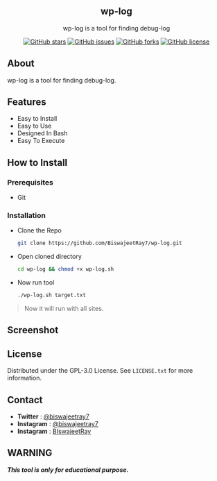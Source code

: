 <div align="center">
     <h2>wp-log</h2>
    <p>wp-log is a tool for finding debug-log</p>
    <a href="https://github.com/BiswajeetRay7/wp-log/stargazers"><img alt="GitHub stars" src="https://img.shields.io/github/stars/BiswajeetRay7/wp-log"></a>
    <a href="https://github.com/BiswajeetRay7/wp-log/issues"><img alt="GitHub issues" src="https://img.shields.io/github/issues/BiswajeetRay7/wp-log"></a>
    <a href="https://github.com/BiswajeetRay7/wp-log/network"><img alt="GitHub forks" src="https://img.shields.io/github/forks/BiswajeetRay7/wp-log"></a>
    <a href="https://github.com/BiswajeetRay7/wp-log/blob/main/LICENSE"><img alt="GitHub license" src="https://img.shields.io/github/license/BiswajeetRay7/wp-log"></a>   
</div>

## About
wp-log is a tool for finding debug-log.

## Features

- Easy to Install
- Easy to Use
- Designed In Bash
- Easy To Execute 

## How to Install

### Prerequisites

- Git

### Installation

- Clone the Repo
  ```bash
  git clone https://github.com/BiswajeetRay7/wp-log.git
  ```
- Open cloned directory
  ```bash
  cd wp-log && chmod +x wp-log.sh 
  ```
- Now run tool
  ```bash
  ./wp-log.sh target.txt
  ```
> Now it will run with all sites.

## Screenshot  




## License
Distributed under the GPL-3.0 License. See `LICENSE.txt` for more information.

## Contact

- **Twitter** : [@biswajeetray7](https://www.twitter.com/biswajeetray7)
- **Instagram** : [@biswajeetray7](https://www.instagram.com/biswajeetray7)
- **Instagram** : [BIswajeetRay](https://www.youtube.com/c/BiswajeetRay)

## WARNING 
***This tool is only for educational purpose.***
